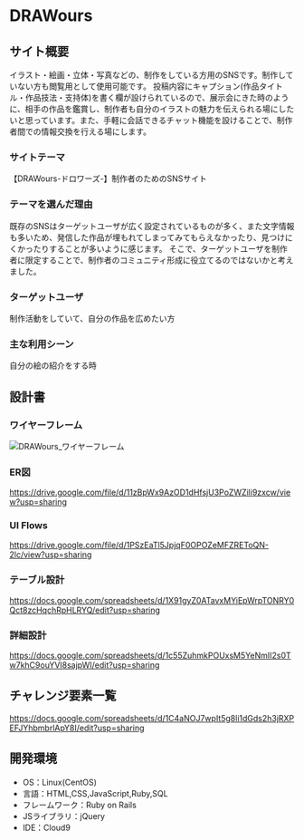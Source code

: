 # DRAWours

## サイト概要
イラスト・絵画・立体・写真などの、制作をしている方用のSNSです。制作していない方も閲覧用として使用可能です。
投稿内容にキャプション(作品タイトル・作品技法・支持体)を書く欄が設けられているので、展示会にきた時のように、相手の作品を鑑賞し、制作者も自分のイラストの魅力を伝えられる場にしたいと思っています。また、手軽に会話できるチャット機能を設けることで、制作者間での情報交換を行える場にします。

### サイトテーマ
【DRAWours-ドロワーズ-】制作者のためのSNSサイト

### テーマを選んだ理由
既存のSNSはターゲットユーザが広く設定されているものが多く、また文字情報も多いため、発信した作品が埋もれてしまってみてもらえなかったり、見つけにくかったりすることが多いように感じます。
そこで、ターゲットユーザを制作者に限定することで、制作者のコミュニティ形成に役立てるのではないかと考えました。


### ターゲットユーザ
制作活動をしていて、自分の作品を広めたい方

### 主な利用シーン
自分の絵の紹介をする時

## 設計書

### ワイヤーフレーム
![DRAWours_ワイヤーフレーム](https://user-images.githubusercontent.com/83994010/132085235-05943f42-830e-4cd6-ae37-9011b23c1632.jpg)



### ER図
https://drive.google.com/file/d/11zBpWx9AzOD1dHfsjU3PoZWZili9zxcw/view?usp=sharing
### UI Flows
https://drive.google.com/file/d/1PSzEaTl5JpjqF0OPOZeMFZREToQN-2lc/view?usp=sharing
### テーブル設計
https://docs.google.com/spreadsheets/d/1X91gyZ0ATavxMYiEpWrpTONRY0Qct8zcHqchRpHLRYQ/edit?usp=sharing
### 詳細設計
https://docs.google.com/spreadsheets/d/1c55ZuhmkPOUxsM5YeNmII2s0Tw7khC9ouYVI8sajpWI/edit?usp=sharing


## チャレンジ要素一覧
https://docs.google.com/spreadsheets/d/1C4aNOJ7wpIt5g8li1dGds2h3jRXPEFJYhbmbrlApY8I/edit?usp=sharing

## 開発環境
- OS：Linux(CentOS)
- 言語：HTML,CSS,JavaScript,Ruby,SQL
- フレームワーク：Ruby on Rails
- JSライブラリ：jQuery
- IDE：Cloud9

